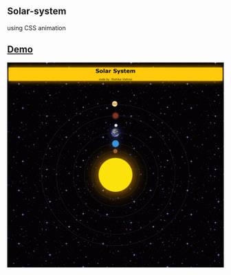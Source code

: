 ## Solar-system
using CSS animation 

 ## [Demo](rishikavishnoi.github.io/solar-system/)

![screenshot](preview%20(3).png)


